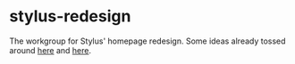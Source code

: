 stylus-redesign
===============

The workgroup for Stylus' homepage redesign. Some ideas already tossed around [here](https://github.com/LearnBoost/stylus/issues/1242) and [here](https://github.com/LearnBoost/stylus/issues/1199).
